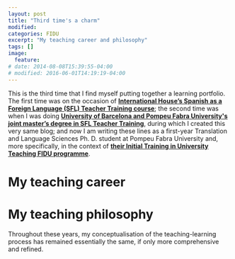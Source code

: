 ```yaml
---
layout: post
title: "Third time's a charm"
modified:
categories: FIDU
excerpt: "My teaching career and philosophy"
tags: []
image:
  feature:
# date: 2014-08-08T15:39:55-04:00
# modified: 2016-06-01T14:19:19-04:00
---
```


This is the third time that I find myself putting together a learning portfolio. The first time was on the occasion of <a href="https://ihworld.com/teach/become-a-language-teacher/formación-de-profesores-de-español/" target="_blank">**International House’s Spanish as a Foreign Language (SFL) Teacher Training course**</a>; the second time was when I was doing <a href="https://www.ub.edu/portal/web/educacion/masteres-universitarios/-/ensenyament/detallEnsenyament/1060507" target="_blank">**University of Barcelona and Pompeu Fabra University's joint master’s degree in SFL Teacher Training**</a>, during which I created this very same blog; and now I am writing these lines as a first-year Translation and Language Sciences Ph. D. student at Pompeu Fabra University and, more specifically, in the context of <a href="https://www.upf.edu/web/clik/formacio-inicial" target="_blank">**their Initial Training in University Teaching FIDU programme**</a>.

# My teaching career

# My teaching philosophy

Throughout these years, my conceptualisation of the teaching-learning process has remained essentially the same, if only more comprehensive and refined.
